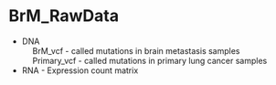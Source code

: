 # BrM_RawData
* DNA<br />
&emsp; BrM_vcf - called mutations in brain metastasis samples<br />
&emsp; Primary_vcf - called mutations in primary lung cancer samples
* RNA - Expression count matrix
